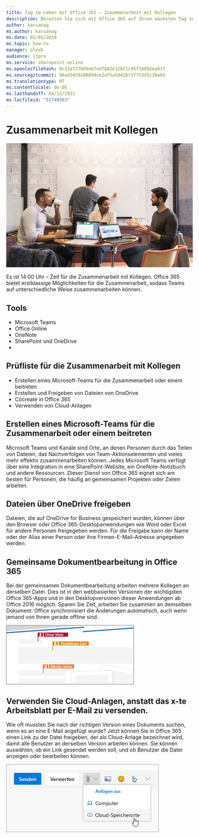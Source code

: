 ```yaml
---
title: Tag im Leben mit Office 365 – Zusammenarbeit mit Kollegen
description: Bereiten Sie sich mit Office 365 auf Ihren nächsten Tag vor
author: karuanag
ms.author: karuanag
ms.date: 02/01/2019
ms.topic: how-to
manager: alexb
audience: itpro
ms.service: sharepoint-online
ms.openlocfilehash: 8c32e727b09eb7ed7b82e12821c95f18092ea91f
ms.sourcegitcommit: 96ad347dc08694ce2af5a5d42bf1f753d1c30a65
ms.translationtype: MT
ms.contentlocale: de-DE
ms.lasthandoff: 04/13/2021
ms.locfileid: "51749363"
---
```

# <a name="collaborating-with-colleagues"></a>Zusammenarbeit mit Kollegen

![Unterwegs (Bild)](media/ditl_collab.png)

Es ist 14:00 Uhr – Zeit für die Zusammenarbeit mit Kollegen. Office 365 bietet erstklassige Möglichkeiten für die Zusammenarbeit, sodass Teams auf unterschiedliche Weise zusammenarbeiten können. 

## <a name="tools"></a>Tools
- Microsoft Teams
- Office Online
- OneNote
- SharePoint und OneDrive
- 
## <a name="checklist-for-collaborating-with-colleagues"></a>Prüfliste für die Zusammenarbeit mit Kollegen
- Erstellen eines Microsoft-Teams für die Zusammenarbeit oder einem beitreten
- Erstellen und Freigeben von Dateien von OneDrive 
- Cocreate in Office 365 
- Verwenden von Cloud-Anlagen

## <a name="create-or-join-a-microsoft-team-for-collaboration"></a>Erstellen eines Microsoft-Teams für die Zusammenarbeit oder einem beitreten

Microsoft Teams und Kanäle sind Orte, an denen Personen durch das Teilen von Dateien, das Nachverfolgen von Team-Aktionselementen und vieles mehr effektiv zusammenarbeiten können. Jedes Microsoft Teams verfügt über eine Integration in eine SharePoint-Website, ein OneNote-Notizbuch und andere Ressourcen. Dieser Dienst von Office 365 eignet sich am besten für Personen, die häufig an gemeinsamen Projekten oder Zielen arbeiten. 

## <a name="share-files-from-your-onedrive"></a>Dateien über OneDrive freigeben
Dateien, die auf OneDrive for Business gespeichert wurden, können über den Browser oder Office 365-Desktopanwendungen wie Word oder Excel für andere Personen freigegeben werden. Für die Freigabe kann der Name oder der Alias einer Person oder ihre Firmen-E-Mail-Adresse angegeben werden. 

## <a name="co-create-in-office-365"></a>Gemeinsame Dokumentbearbeitung in Office 365
Bei der gemeinsamen Dokumentbearbeitung arbeiten mehrere Kollegen an derselben Datei. Dies ist in den webbasierten Versionen der wichtigsten Office 365-Apps und in den Desktopversionen dieser Anwendungen ab Office 2016 möglich.  Sparen Sie Zeit, arbeiten Sie zusammen an demselben Dokument: Office synchronisiert die Änderungen automatisch, auch wenn jemand von Ihnen gerade offline sind. 

![Gemeinsame Dokumenterstellung in Word](media/ditl_coauth.png)

## <a name="use-cloud-attachments---stop-emailing-that-spreadsheet"></a>Verwenden Sie Cloud-Anlagen, anstatt das x-te Arbeitsblatt per E-Mail zu versenden.
Wie oft mussten Sie nach der richtigen Version eines Dokuments suchen, wenn es an eine E-Mail angefügt wurde? Jetzt können Sie in Office 365 einen Link zu der Datei freigeben, der als Cloud-Anlage bezeichnet wird, damit alle Benutzer an derselben Version arbeiten können.  Sie können auswählen, ob ein Link gesendet werden soll, und ob Benutzer die Datei anzeigen oder bearbeiten können. 

![Cloud-Anlage](media/ditl_cloudattach.png)

